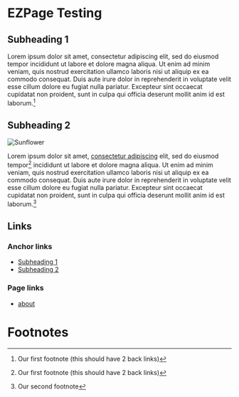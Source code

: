 # EZPage Testing

## Subheading 1

Lorem ipsum dolor sit amet, consectetur adipiscing elit, sed do eiusmod tempor incididunt ut labore et dolore magna aliqua. Ut enim ad minim veniam, quis nostrud exercitation ullamco laboris nisi ut aliquip ex ea commodo consequat. Duis aute irure dolor in reprehenderit in voluptate velit esse cillum dolore eu fugiat nulla pariatur. Excepteur sint occaecat cupidatat non proident, sunt in culpa qui officia deserunt mollit anim id est laborum.[^1]

## Subheading 2

![Sunflower](https://upload.wikimedia.org/wikipedia/commons/thumb/4/40/Sunflower_sky_backdrop.jpg/217px-Sunflower_sky_backdrop.jpg)

Lorem ipsum dolor sit amet, [consectetur adipiscing](?zoom=321,268,644,712) elit, sed do eiusmod tempor[^1] incididunt ut labore et dolore magna aliqua. Ut enim ad minim veniam, quis nostrud exercitation ullamco laboris nisi ut aliquip ex ea commodo consequat. Duis aute irure dolor in reprehenderit in voluptate velit esse cillum dolore eu fugiat nulla pariatur. Excepteur sint occaecat cupidatat non proident, sunt in culpa qui officia deserunt mollit anim id est laborum.[^2]

## Links

### Anchor links

- [Subheading 1](#subheading-1)
- [Subheading 2](#subheading-2)

### Page links

- [about](about)

# Footnotes

[^1]: Our first footnote (this should have 2 back links)
[^2]: Our second footnote

